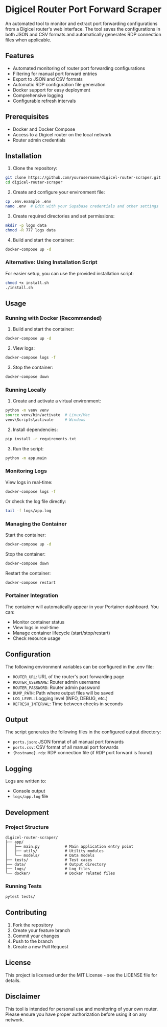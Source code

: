 # Digicel Router Port Forward Scraper

An automated tool to monitor and extract port forwarding configurations from a Digicel router's web interface. The tool saves the configurations in both JSON and CSV formats and automatically generates RDP connection files when applicable.

## Features

- Automated monitoring of router port forwarding configurations
- Filtering for manual port forward entries
- Export to JSON and CSV formats
- Automatic RDP configuration file generation
- Docker support for easy deployment
- Comprehensive logging
- Configurable refresh intervals

## Prerequisites

- Docker and Docker Compose
- Access to a Digicel router on the local network
- Router admin credentials

## Installation

1. Clone the repository:
```bash
git clone https://github.com/yourusername/digicel-router-scraper.git
cd digicel-router-scraper
```

2. Create and configure your environment file:
```bash
cp .env.example .env
nano .env  # Edit with your Supabase credentials and other settings
```

3. Create required directories and set permissions:
```bash
mkdir -p logs data
chmod -R 777 logs data
```

4. Build and start the container:
```bash
docker-compose up -d
```

### Alternative: Using Installation Script

For easier setup, you can use the provided installation script:
```bash
chmod +x install.sh
./install.sh
```

## Usage

### Running with Docker (Recommended)

1. Build and start the container:
```bash
docker-compose up -d
```

2. View logs:
```bash
docker-compose logs -f
```

3. Stop the container:
```bash
docker-compose down
```

### Running Locally

1. Create and activate a virtual environment:
```bash
python -m venv venv
source venv/bin/activate  # Linux/Mac
venv\Scripts\activate     # Windows
```

2. Install dependencies:
```bash
pip install -r requirements.txt
```

3. Run the script:
```bash
python -m app.main
```

### Monitoring Logs

View logs in real-time:
```bash
docker-compose logs -f
```

Or check the log file directly:
```bash
tail -f logs/app.log
```

### Managing the Container

Start the container:
```bash
docker-compose up -d
```

Stop the container:
```bash
docker-compose down
```

Restart the container:
```bash
docker-compose restart
```

### Portainer Integration

The container will automatically appear in your Portainer dashboard. You can:
- Monitor container status
- View logs in real-time
- Manage container lifecycle (start/stop/restart)
- Check resource usage


## Configuration

The following environment variables can be configured in the .env file:

- `ROUTER_URL`: URL of the router's port forwarding page
- `ROUTER_USERNAME`: Router admin username
- `ROUTER_PASSWORD`: Router admin password
- `DUMP_PATH`: Path where output files will be saved
- `LOG_LEVEL`: Logging level (INFO, DEBUG, etc.)
- `REFRESH_INTERVAL`: Time between checks in seconds

## Output

The script generates the following files in the configured output directory:

- `ports.json`: JSON format of all manual port forwards
- `ports.csv`: CSV format of all manual port forwards
- `{hostname}.rdp`: RDP connection file (if RDP port forward is found)

## Logging

Logs are written to:
- Console output
- `logs/app.log` file

## Development

### Project Structure

```
digicel-router-scraper/
├── app/
│   ├── main.py           # Main application entry point
│   ├── utils/            # Utility modules
│   └── models/           # Data models
├── tests/                # Test cases
├── data/                 # Output directory
├── logs/                 # Log files
└── docker/               # Docker related files
```

### Running Tests

```bash
pytest tests/
```

## Contributing

1. Fork the repository
2. Create your feature branch
3. Commit your changes
4. Push to the branch
5. Create a new Pull Request

## License

This project is licensed under the MIT License - see the LICENSE file for details.

## Disclaimer

This tool is intended for personal use and monitoring of your own router. Please ensure you have proper authorization before using it on any network.